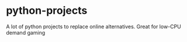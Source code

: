 # python-projects
A lot of python projects to replace online alternatives. Great for low-CPU demand gaming
